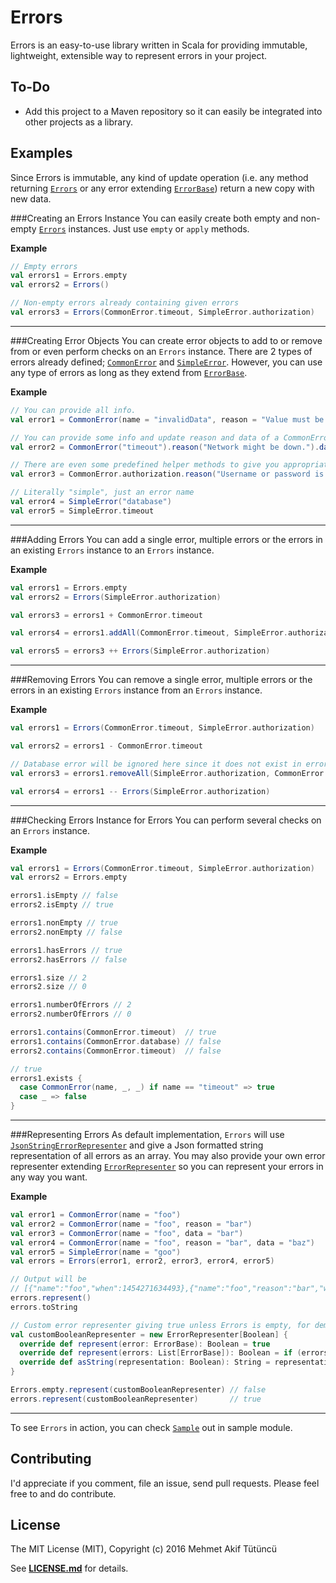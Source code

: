 Errors
=================================

Errors is an easy-to-use library written in Scala for providing immutable, lightweight, extensible way to represent errors in your project.

To-Do
--------------
* Add this project to a Maven repository so it can easily be integrated into other projects as a library.

Examples
--------------
Since Errors is immutable, any kind of update operation (i.e. any method returning [```Errors```](src/main/scala/com/mehmetakiftutuncu/errors/Errors.scala) or any error extending [```ErrorBase```](src/main/scala/com/mehmetakiftutuncu/errors/base/ErrorBase.scala)) return a new copy with new data.

###Creating an Errors Instance
You can easily create both empty and non-empty [```Errors```](src/main/scala/com/mehmetakiftutuncu/errors/Errors.scala) instances. Just use ```empty``` or ```apply``` methods.

**Example**
```scala
// Empty errors
val errors1 = Errors.empty
val errors2 = Errors()

// Non-empty errors already containing given errors
val errors3 = Errors(CommonError.timeout, SimpleError.authorization)
```

****

###Creating Error Objects
You can create error objects to add to or remove from or even perform checks on an ```Errors``` instance. There are 2 types of errors already defined; [```CommonError```](src/main/scala/com/mehmetakiftutuncu/errors/CommonError.scala) and [```SimpleError```](src/main/scala/com/mehmetakiftutuncu/errors/SimpleError.scala). However, you can use any type of errors as long as they extend from [```ErrorBase```](src/main/scala/com/mehmetakiftutuncu/errors/base/ErrorBase.scala).

**Example**
```scala
// You can provide all info.
val error1 = CommonError(name = "invalidData", reason = "Value must be a positive integer.", data = "-5")

// You can provide some info and update reason and data of a CommonError later.
val error2 = CommonError("timeout").reason("Network might be down.").data("30 seconds")

// There are even some predefined helper methods to give you appropriate instances easily. 
val error3 = CommonError.authorization.reason("Username or password is invalid!")

// Literally "simple", just an error name
val error4 = SimpleError("database")
val error5 = SimpleError.timeout
```

****

###Adding Errors
You can add a single error, multiple errors or the errors in an existing ```Errors``` instance to an ```Errors``` instance.

**Example**
```scala
val errors1 = Errors.empty
val errors2 = Errors(SimpleError.authorization)

val errors3 = errors1 + CommonError.timeout

val errors4 = errors1.addAll(CommonError.timeout, SimpleError.authorization)

val errors5 = errors3 ++ Errors(SimpleError.authorization)
```

****

###Removing Errors
You can remove a single error, multiple errors or the errors in an existing ```Errors``` instance from an ```Errors``` instance.

**Example**
```scala
val errors1 = Errors(CommonError.timeout, SimpleError.authorization)

val errors2 = errors1 - CommonError.timeout

// Database error will be ignored here since it does not exist in errors1 anyway.
val errors3 = errors1.removeAll(SimpleError.authorization, CommonError.database)

val errors4 = errors1 -- Errors(SimpleError.authorization)
```

****

###Checking Errors Instance for Errors
You can perform several checks on an ```Errors``` instance.

**Example**
```scala
val errors1 = Errors(CommonError.timeout, SimpleError.authorization)
val errors2 = Errors.empty

errors1.isEmpty // false
errors2.isEmpty // true

errors1.nonEmpty // true
errors2.nonEmpty // false

errors1.hasErrors // true
errors2.hasErrors // false

errors1.size // 2
errors2.size // 0

errors1.numberOfErrors // 2
errors2.numberOfErrors // 0

errors1.contains(CommonError.timeout)  // true
errors1.contains(CommonError.database) // false
errors2.contains(CommonError.timeout)  // false

// true
errors1.exists {
  case CommonError(name, _, _) if name == "timeout" => true
  case _ => false
}
```

****

###Representing Errors
As default implementation, ```Errors``` will use [```JsonStringErrorRepresenter```](src/main/scala/com/mehmetakiftutuncu/errors/representation/JsonStringErrorRepresenter.scala) and give a Json formatted string representation of all errors as an array. You may also provide your own error representer extending [```ErrorRepresenter```](src/main/scala/com/mehmetakiftutuncu/errors/representation/ErrorRepresenter.scala) so you can represent your errors in any way you want.

**Example**
```scala
val error1 = CommonError(name = "foo")
val error2 = CommonError(name = "foo", reason = "bar")
val error3 = CommonError(name = "foo", data = "bar")
val error4 = CommonError(name = "foo", reason = "bar", data = "baz")
val error5 = SimpleError(name = "goo")
val errors = Errors(error1, error2, error3, error4, error5)

// Output will be
// [{"name":"foo","when":1454271634493},{"name":"foo","reason":"bar","when":1454271634557},{"name":"foo","data":"bar","when":1454271634621},{"name":"foo","reason":"bar","data":"baz","when":1454271634680},{"name":"goo","when":1454271634737}]
errors.represent()
errors.toString

// Custom error representer giving true unless Errors is empty, for demonstration purposes
val customBooleanRepresenter = new ErrorRepresenter[Boolean] {
  override def represent(error: ErrorBase): Boolean = true
  override def represent(errors: List[ErrorBase]): Boolean = if (errors.isEmpty) false else true
  override def asString(representation: Boolean): String = representation.toString
}

Errors.empty.represent(customBooleanRepresenter) // false
errors.represent(customBooleanRepresenter)       // true
```

****

To see ```Errors``` in action, you can check [```Sample```](sample/src/main/scala/Sample.scala) out in sample module.

Contributing
--------------
I'd appreciate if you comment, file an issue, send pull requests. Please feel free to and do contribute.

License
--------------
The MIT License (MIT), Copyright (c) 2016 Mehmet Akif Tütüncü

See [**LICENSE.md**](LICENSE.md) for details.
